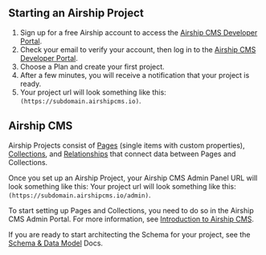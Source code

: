 ## Starting an Airship Project
1. Sign up for a free Airship account to access the [Airship CMS Developer Portal](https://skyport.airshipcms.io).
2. Check your email to verify your account, then log in to the [Airship CMS Developer Portal](https://skyport.airshipcms.io).
3. Choose a Plan and create your first project.
4. After a few minutes, you will receive a notification that your project is ready.
5. Your project url will look something like this: `(https://subdomain.airshipcms.io)`.

## Airship CMS
Airship Projects consist of [Pages](/documentation/view/pages) (single items with custom properties), [Collections](/documentation/view/collections), and [Relationships](/documentation/view/relationships) that connect data between Pages and Collections.

Once you set up an Airship Project, your Airship CMS Admin Panel URL will look something like this: Your project url will look something like this: `(https://subdomain.airshipcms.io/admin)`.

To start setting up Pages and Collections, you need to do so in the Airship CMS Admin Portal. For more information, see [Introduction to Airship CMS](/documentation/view/introduction-to-airship-cms).  

If you are ready to start architecting the Schema for your project, see the [Schema & Data Model](/documentation/view/schema-and-data-model) Docs. 

